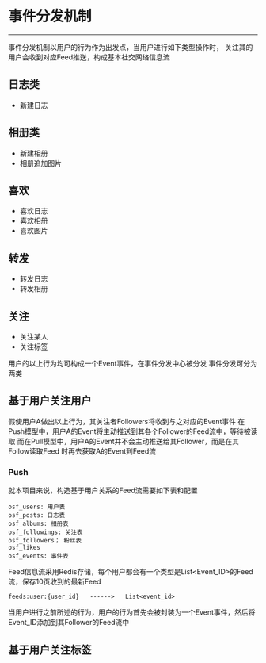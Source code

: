 # 事件分发机制
----------------

事件分发机制以用户的行为作为出发点，当用户进行如下类型操作时，
关注其的用户会收到对应Feed推送，构成基本社交网络信息流


## 日志类

- 新建日志 

## 相册类 

- 新建相册 
- 相册追加图片 

## 喜欢 

- 喜欢日志 
- 喜欢相册 
- 喜欢图片 

## 转发 

- 转发日志 
- 转发相册

## 关注

- 关注某人 
- 关注标签 


用户的以上行为均可构成一个Event事件，在事件分发中心被分发 
事件分发可分为两类 

## 基于用户关注用户

假使用户A做出以上行为，其关注者Followers将收到与之对应的Event事件
在Push模型中，用户A的Event将主动推送到其各个Follower的Feed流中，等待被读取
而在Pull模型中，用户A的Event并不会主动推送给其Follower，而是在其Follow读取Feed
时再去获取A的Event到Feed流

### Push

就本项目来说，构造基于用户关系的Feed流需要如下表和配置

	osf_users: 用户表
	osf_posts: 日志表
	osf_albums: 相册表 
	osf_followings: 关注表
	osf_followers； 粉丝表
	osf_likes
	osf_events: 事件表

Feed信息流采用Redis存储，每个用户都会有一个类型是List<Event_ID>的Feed流，保存10页收到的最新Feed

	feeds:user:{user_id}   ------>   List<event_id>

当用户进行之前所述的行为，用户的行为首先会被封装为一个Event事件，然后将Event_ID添加到其Follower的Feed流中

## 基于用户关注标签
